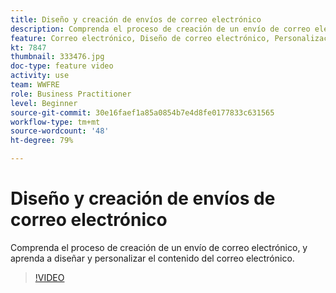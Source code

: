 ```yaml
---
title: Diseño y creación de envíos de correo electrónico
description: Comprenda el proceso de creación de un envío de correo electrónico, y aprenda a diseñar y personalizar el contenido del correo electrónico.
feature: Correo electrónico, Diseño de correo electrónico, Personalización
kt: 7847
thumbnail: 333476.jpg
doc-type: feature video
activity: use
team: WWFRE
role: Business Practitioner
level: Beginner
source-git-commit: 30e16faef1a85a0854b7e4d8fe0177833c631565
workflow-type: tm+mt
source-wordcount: '48'
ht-degree: 79%

---
```



# Diseño y creación de envíos de correo electrónico

Comprenda el proceso de creación de un envío de correo electrónico, y aprenda a diseñar y personalizar el contenido del correo electrónico.

>[!VIDEO](https://video.tv.adobe.com/v/333476?quality=12)
